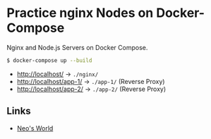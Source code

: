 # Practice nginx Nodes on Docker-Compose

Nginx and Node.js Servers on Docker Compose.

```sh
$ docker-compose up --build
```

- <http://localhost/> → `./nginx/`
- <http://localhost/app-1/> → `./app-1/` (Reverse Proxy)
- <http://localhost/app-2/> → `./app-2/` (Reverse Proxy)


## Links

- [Neo's World](https://neos21.net/)
